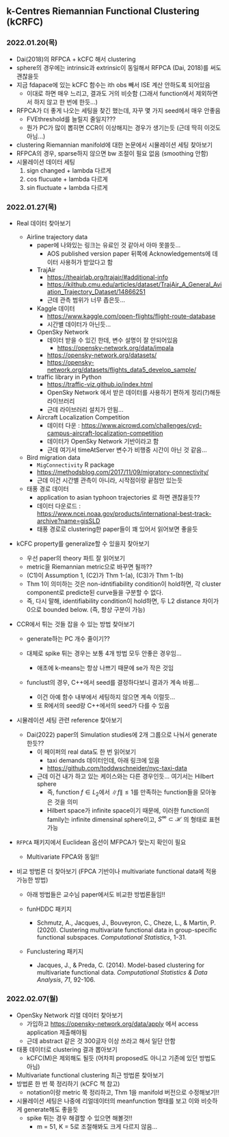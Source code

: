 ## k-Centres Riemannian Functional Clustering (kCRFC)

### 2022.01.20(목)


- Dai(2018)의 RFPCA + kCFC 해서 clustering
- sphere의 경우에는 intrinsic과 extrinsic이 동일해서 RFPCA (Dai, 2018)를 써도 괜찮을듯
- 지금 fdapace에 있는 kCFC 함수는 ith obs 빼서 ISE 계산 안하도록 되어있음
  - 이대로 하면 매우 느리고, 결과도 거의 비슷함 (그래서 function에서 제외하면서 하지 않고 한 번에 한듯...)
- RFPCA가 더 좋게 나오는 세팅을 찾긴 했는데, 자꾸 몇 가지 seed에서 매우 안좋음
  - FVEthreshold를 늘릴지 줄일지???
  - 뭔가 PC가 많이 뽑히면 CCR이 이상해지는 경우가 생기는듯 (근데 딱히 이것도 아님...)
- clustering Riemannian manifold에 대한 논문에서 시뮬레이션 세팅 찾아보기
- RFPCA의 경우, sparse하지 않으면 bw 조절이 필요 없음 (smoothing 안함)
- 시물레이션 데이터 세팅
  1. sign changed + lambda 다르게
  2. cos flucuate + lambda 다르게
  3. sin fluctuate + lambda 다르게

### 2022.01.27(목)

- Real 데이터 찾아보기
  
  - Airline trajectory data
    - paper에 나와있는 링크는 유료인 것 같아서 아마 못쓸듯... 
      - AOS published version paper 뒤쪽에 Acknowledgements에 데이터 사용허가 받았다고 함
    - TrajAir
      - https://theairlab.org/trajair/#additional-info
      - https://kilthub.cmu.edu/articles/dataset/TrajAir_A_General_Aviation_Trajectory_Dataset/14866251
      - 근데 관측 범위가 너무 좁은듯...
    - Kaggle 데이터
      - https://www.kaggle.com/open-flights/flight-route-database
      - 시간별 데이터가 아닌듯...
    - OpenSky Network
      - 데이터 받을 수 있긴 한데, 변수 설명이 잘 안되어있음
        - https://opensky-network.org/data/impala
      - https://opensky-network.org/datasets/
      - https://opensky-network.org/datasets/flights_data5_develop_sample/
    - traffic library in Python
      - https://traffic-viz.github.io/index.html
      - OpenSky Network 에서 받은 데이터를 사용하기 편하게 정리(?)해둔 라이브러리
      - 근데 라이브러리 설치가 안됨...
    - Aircraft Localization Competition
      - 데이터 다운 : https://www.aicrowd.com/challenges/cyd-campus-aircraft-localization-competition
      - 데이터가 OpenSky Network 기반이라고 함
      - 근데 여기서 timeAtServer 변수가 비행중 시간이 아닌 것 같음...
  - Bird migration data
    - `MigConnectivity` R package
    - https://methodsblog.com/2017/11/09/migratory-connectivity/
    - 근데 이건 시간별 관측이 아니라, 시작점이랑 끝점만 있는듯
  - 태풍 경로 데이터
    - application to asian typhoon trajectories 로 하면 괜찮을듯??
    - 데이터 다운로드 : https://www.ncei.noaa.gov/products/international-best-track-archive?name=gisSLD
    - 태풍 경로로 clustering한 paper들이 꽤 있어서 읽어보면 좋을듯
- kCFC property를 generalize할 수 있을지 찾아보기
  - 우선 paper의 theory 파트 잘 읽어보기
  - metric을 Riemannian metric으로 바꾸면 될까??
  - (C1)이 Assumption 1, (C2)가 Thm 1-(a), (C3)가 Thm 1-(b)
  - Thm 1이 의미하는 것은 non-idntifiability condition이 hold하면, 각 cluster component로 predicte된 curve들을 구분할 수 없다.
  - 즉, 다시 말해, identifiability condition이 hold하면, 두 L2 distance 차이가 0으로 bounded below. (즉, 항상 구분이 가능)
- CCR에서 튀는 것들 잡을 수 있는 방법 찾아보기
  - generate하는 PC 개수 줄이기??
  - 대체로 spike 튀는 경우는 보통 4개 방법 모두 안좋은 경우임...
  
    - 애초에 k-means는 항상 나쁘기 때문에 se가 작은 것임
  - funclust의 경우, C++에서 seed를 결정하다보니 결과가 계속 바뀜...

    - 이건 아예 함수 내부에서 세팅하지 않으면 계속 이럴듯...
    - 또 R에서의 seed랑 C++에서의 seed가 다를 수 있음
- 시뮬레이션 세팅 관련 reference 찾아보기
  - Dai(2022) paper의 Simulation studies에 2개 그룹으로 나눠서 generate한듯??
    - 이 페이퍼의 real data도 한 번 읽어보기
      - taxi demands 데이터인데, 아래 링크에 있음
      - https://github.com/toddwschneider/nyc-taxi-data
    - 근데 이건 내가 하고 있는 케이스와는 다른 경우인듯... 여기서는 Hilbert sphere
      - 즉, function $f \in L_2$에서 $\lVert f \rVert \le 1$를 만족하는 function들을 모아놓은 것을 의미
      - Hilbert space가 infinite space이기 때문에, 이러한 function의 family는 infinite dimensinal sphere이고, $S^\infty \subset \mathcal{H}$ 의 형태로 표현가능
- `RFPCA` 패키지에서 Euclidean 옵션이 MFPCA가 맞는지 확인이 필요
  
  - Multivariate FPCA와 동일!!
- 비교 방법론 더 찾아보기 (FPCA 기반이나 multivariate functional data에 적용 가능한 방법)
  - 아래 방법들은 교수님 paper에서도 비교한 방법론들임!!

  - funHDDC 패키지
    - Schmutz, A., Jacques, J., Bouveyron, C., Cheze, L., & Martin, P. (2020). Clustering multivariate functional data in group-specific functional subspaces. *Computational Statistics*, 1-31.

  - Funclustering 패키지
    - Jacques, J., & Preda, C. (2014). Model-based clustering for multivariate functional data. *Computational Statistics & Data Analysis*, *71*, 92-106.


### 2022.02.07(월)

- OpenSky Network 리얼 데이터 찾아보기
  - 가입하고 https://opensky-network.org/data/apply 에서 access application 제출해야됨
  - 근데 abstract 같은 것 300글자 이상 쓰라고 해서 일단 안함
- 태풍 데이터로 clustering 결과 뽑아보기
  - kCFC(M)은 제외해도 될듯 (어차피 proposed도 아니고 기존에 있던 방법도 아님)
- Multivariate functional clustering 최근 방법론 찾아보기
- 방법론 한 번 쭉 정리하기 (kCFC 책 참고)
  - notation이랑 metric 쭉 정리하고, Thm 1을 manifold 버전으로 수정해보기!!
- 시뮬레이션 세팅은 나중에 리얼데이터의 meanfunction 형태를 보고 이와 비슷하게 generate해도 좋을듯
  - spike 튀는 경우 해결할 수 있으면 해볼것!!
    - m = 51, K = 5로 조절해봐도 크게 다르지 않음...